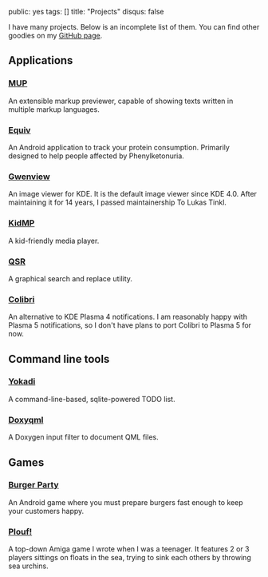 public: yes
tags: []
title: "Projects"
disqus: false

I have many projects. Below is an incomplete list of them. You can find
other goodies on my [GitHub page](http://github.com/agateau).

## Applications

### [MUP](http://github.com/agateau/mup)

An extensible markup previewer, capable of showing texts written in multiple markup languages.

### [Equiv](http://github.com/agateau/equiv)

An Android application to track your protein consumption. Primarily designed to help people affected by Phenylketonuria.

### [Gwenview](http://user.kde.org/Gwenview)

An image viewer for KDE. It is the default image viewer since KDE 4.0. After
maintaining it for 14 years, I passed maintainership To Lukas Tinkl.

### [KidMP](/projects/kidmp)

A kid-friendly media player.

### [QSR](/projects/qsr/)

A graphical search and replace utility.

### [Colibri](/projects/colibri/)

An alternative to KDE Plasma 4 notifications. I am reasonably happy with Plasma
5 notifications, so I don't have plans to port Colibri to Plasma 5 for now.

## Command line tools

### [Yokadi](http://yokadi.github.com)

A command-line-based, sqlite-powered TODO list.

### [Doxyqml](/projects/doxyqml/)

A Doxygen input filter to document QML files.

## Games

### [Burger Party](http://greenyetilab.com/burgerparty)

An Android game where you must prepare burgers fast enough to keep your customers happy.

### [Plouf!](/projects/plouf/)

A top-down Amiga game I wrote when I was a teenager. It features 2 or 3 players
sittings on floats in the sea, trying to sink each others by throwing sea
urchins.
